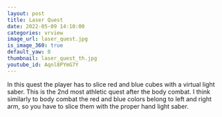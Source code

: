 ```yaml
---
layout: post
title: Laser Quest
date: 2022-05-09 14:10:00
categories: vrview
image_url: laser_quest.jpg
is_image_360: true
default_yaw: 0
thumbnail: laser_quest_th.jpg
youtube_id: Aqnl8PYmG7Y
---
```

In this quest the player has to slice red and blue cubes with a virtual light saber. This is the 2nd most athletic quest after the body combat. I think similarly to body combat the red and blue colors belong to left and right arm, so you have to slice them with the proper hand light saber.
